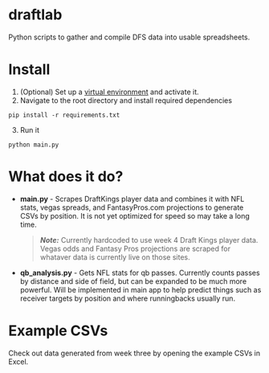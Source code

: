 # draftlab
Python scripts to gather and compile DFS data into usable spreadsheets.

# Install
1. (Optional) Set up a [virtual environment](http://docs.python-guide.org/en/latest/dev/virtualenvs/) and activate it.
2. Navigate to the root directory and install required dependencies

  ```
  pip install -r requirements.txt
  ```
3. Run it

  ```
  python main.py
  ```

# What does it do?
* **main.py** - Scrapes DraftKings player data and combines it with NFL stats, vegas spreads, and FantasyPros.com projections to generate CSVs by position. It is not yet optimized for speed so may take a long time.

  > *__Note:__* Currently hardcoded to use week 4 Draft Kings player data. Vegas odds and Fantasy Pros projections are scraped for whataver data is currently live on those sites.
* **qb_analysis.py** - Gets NFL stats for qb passes. Currently counts passes by distance and side of field, but can be expanded to be much more powerful. Will be implemented in main app to help predict things such as receiver targets by position and where runningbacks usually run.

# Example CSVs
Check out data generated from week three by opening the example CSVs in Excel.
